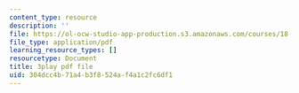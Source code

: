 ```yaml
---
content_type: resource
description: ''
file: https://ol-ocw-studio-app-production.s3.amazonaws.com/courses/18-s997-introduction-to-matlab-programming-fall-2011/304dcc4b71a4b3f8524af4a1c2fc6df1_UKU1477cXVY.pdf
file_type: application/pdf
learning_resource_types: []
resourcetype: Document
title: 3play pdf file
uid: 304dcc4b-71a4-b3f8-524a-f4a1c2fc6df1
---
```

